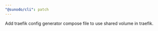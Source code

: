 ```yaml
---
"@sunodo/cli": patch
---
```


Add traefik config generator compose file to use shared volume in traefik.
